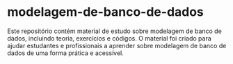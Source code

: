 # modelagem-de-banco-de-dados
Este repositório contém material de estudo sobre modelagem de banco de dados, incluindo teoria, exercícios e códigos. O material foi criado para ajudar estudantes e profissionais a aprender sobre modelagem de banco de dados de uma forma prática e acessível.
